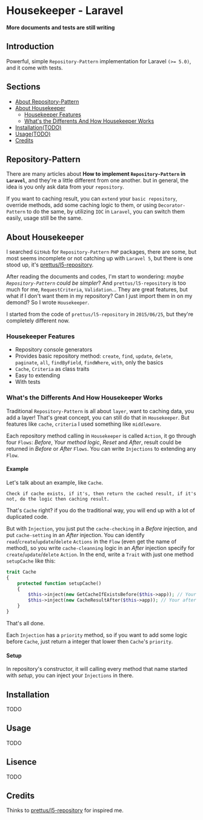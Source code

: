 # Housekeeper - Laravel


**More documents and tests are still writing**


## Introduction


Powerful, simple `Repository-Pattern` implementation for Laravel `(>= 5.0)`, and it come with tests.


## Sections

- [About Repository-Pattern](#repository-pattern)
- [About Housekeeper](#about-housekeeper)
	- [Housekeeper Features](#housekeeper-features)
	- [What's the Differents And How Housekeeper Works](#whats-the-differents-and-how-housekeeper-works)
- [Installation(TODO)](#installation)
- [Usage(TODO)](#usage)
- [Credits](#credits)


## Repository-Pattern

There are many articles about **How to implement `Repository-Pattern` in `Laravel`**, and they're a little different from one another. but in general, the idea is you only ask data from your `repository`. 

If you want to caching result, you can `extend` your `basic repository`, override methods, add some caching logic to them, or using `Decorator-Pattern` to do the same, by utilizing `IOC` in `Laravel`, you can switch them easily, usage still be the same.


## About Housekeeper


I searched `GitHub` for `Repository-Pattern` `PHP` packages, there are some, but most seems incomplete or not catching up with `Laravel 5`, but there is one stood up, it's [prettus/l5-repository](https://github.com/prettus/l5-repository).

After reading the documents and codes, I'm start to wondering: *maybe `Repository-Pattern` could be simpler*? And `prettus/l5-repository` is too much for me, `RequestCriteria`, `Validation`... They are great features, but what if I don't want them in my repository? Can I just import them in on my demond? So I wrote `Housekeeper`. 

I started from the code of `prettus/l5-repository` in `2015/06/25`, but they're completely different now.


### Housekeeper Features


* Repository console generators
* Provides basic repository method: `create`, `find`, `update`, `delete`, `paginate`, `all`, `findByField`, `findWhere`, `with`, only the basics
* `Cache`, `Criteria` as class traits
* Easy to extending
* With tests


### What's the Differents And How Housekeeper Works


Traditional `Repository-Pattern` is all about `layer`, want to caching data, you add a layer! That's great concept, you can still do that in `Housekeeper`. But features like `cache`, `criteria` I used something like `middleware`.

Each repository method calling in `Housekeeper` is called `Action`, it go through four `Flows`: *Before*, *Your method logic*, *Reset* and *After*, result could be returned in *Before* or *After* `Flows`. You can write `Injections` to extending any `Flow`.

#### Example

Let's talk about an example, like `Cache`.

	Check if cache exists, if it's, then return the cached result, if it's not, do the logic then caching result.

That's `Cache` right? if you do the traditional way, you will end up with a lot of duplicated code.

But with `Injection`, you just put the `cache-checking` in a *Before* injection, and put `cache-setting` in an *After* injection. You can identify `read`/`create`/`update`/`delete` `Actions` in the `Flow` (even get the name of method), so you write `cache-cleanning` logic in an *After* injection specify for `create`/`update`/`delete` `Action`. In the end, write a `Trait` with just one method `setupCache` like this:

```php
trait Cache
{
	protected function setupCache()
	{
		$this->inject(new GetCacheIfExistsBefore($this->app)); // Your before injection
		$this->inject(new CacheResultAfter($this->app)); // Your after injection
	}
}
```

That's all done.

Each `Injection` has a `priority` method, so if you want to add some logic before `Cache`, just return a integer that lower then `Cache`'s `priority`.


#### Setup


In repository's constructor, it will calling every method that name started with *setup*, you can inject your `Injections` in there.


## Installation


TODO


## Usage


TODO


## Lisence


TODO


## Credits


Thinks to [prettus/l5-repository](https://github.com/prettus/l5-repository) for inspired me.

